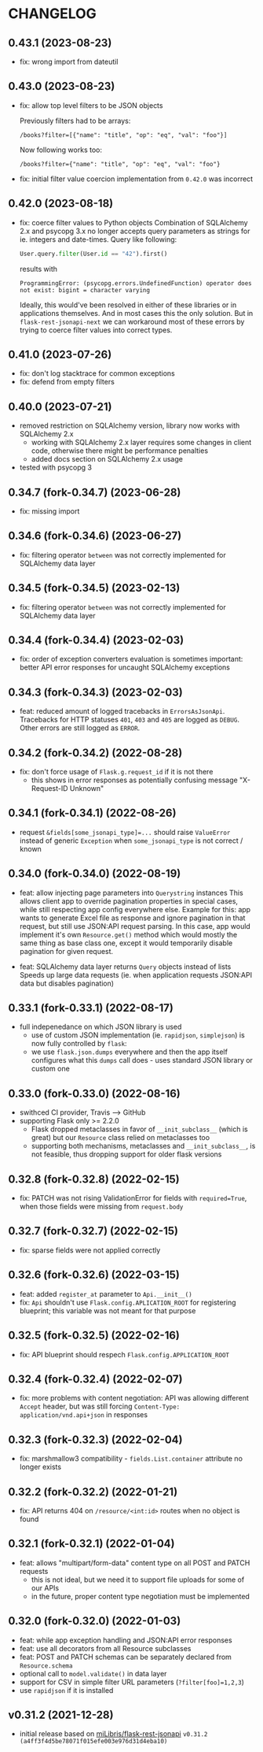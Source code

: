# CHANGELOG

## 0.43.1 (2023-08-23)

- fix: wrong import from dateutil

## 0.43.0 (2023-08-23)

- fix: allow top level filters to be JSON objects

  Previously filters had to be arrays:

  ```
  /books?filter=[{"name": "title", "op": "eq", "val": "foo"}]
  ```

  Now following works too:

  ```
  /books?filter={"name": "title", "op": "eq", "val": "foo"}
  ```

- fix: initial filter value coercion implementation from `0.42.0` was incorrect

## 0.42.0 (2023-08-18)

- fix: coerce filter values to Python objects
  Combination of SQLAlchemy 2.x and psycopg 3.x no longer accepts query parameters as
  strings for ie. integers and date-times. Query like following:

  ```py
  User.query.filter(User.id == "42").first()
  ```

   results with

  ```log
  ProgrammingError: (psycopg.errors.UndefinedFunction) operator does not exist: bigint = character varying
  ```

  Ideally, this would've been resolved in either of these libraries or in applications
  themselves. And in most cases this the only solution. But in `flask-rest-jsonapi-next`
  we can workaround most of these errors by trying to coerce filter values into correct
  types.

## 0.41.0 (2023-07-26)

- fix: don't log stacktrace for common exceptions
- fix: defend from empty filters

## 0.40.0 (2023-07-21)

- removed restriction on SQLAlchemy version, library now works with SQLAlchemy 2.x
  - working with SQLAlchemy 2.x layer requires some changes in client code, otherwise
    there might be performance penalties
  - added docs section on SQLAlchemy 2.x usage
- tested with psycopg 3

## 0.34.7 (fork-0.34.7) (2023-06-28)

- fix: missing import

## 0.34.6 (fork-0.34.6) (2023-06-27)

- fix: filtering operator `between` was not correctly implemented for SQLAlchemy
  data layer

## 0.34.5 (fork-0.34.5) (2023-02-13)

- fix: filtering operator `between` was not correctly implemented for SQLAlchemy
  data layer

## 0.34.4 (fork-0.34.4) (2023-02-03)

- fix: order of exception converters evaluation is sometimes important: better API error
  responses for uncaught SQLAlchemy exceptions

## 0.34.3 (fork-0.34.3) (2023-02-03)

- feat: reduced amount of logged tracebacks in `ErrorsAsJsonApi`.
  Tracebacks for HTTP statuses `401`, `403` and `405` are logged as `DEBUG`. Other
  errors are still logged as `ERROR`.

## 0.34.2 (fork-0.34.2) (2022-08-28)

- fix: don't force usage of `Flask.g.request_id` if it is not there
  - this shows in error responses as potentially confusing message "X-Request-ID Unknown"

## 0.34.1 (fork-0.34.1) (2022-08-26)

- request `&fields[some_jsonapi_type]=...` should raise `ValueError` instead of generic
  `Exception` when `some_jsonapi_type` is not correct / known

## 0.34.0 (fork-0.34.0) (2022-08-19)

- feat: allow injecting page parameters into `Querystring` instances
  This allows client app to override pagination properties in special cases, while still
  respecting app config everywhere else.
  Example for this: app wants to generate Excel file as response and ignore pagination
  in that request, but still use JSON:API request parsing. In this case, app would
  implement it's own `Resource.get()` method which would mostly the same thing as base
  class one, except it would temporarily disable pagination for given request.

- feat: SQLAlchemy data layer returns `Query` objects instead of lists
  Speeds up large data requests (ie. when application requests JSON:API data but
  disables pagination)

## 0.33.1 (fork-0.33.1) (2022-08-17)

- full indepenedance on which JSON library is used
  - use of custom JSON implementation (ie. `rapidjson`, `simplejson`) is now fully
    controlled by `flask`:
  - we use `flask.json.dumps` everywhere and then the app itself configures what this
    `dumps` call does - uses standard JSON library or custom one

## 0.33.0 (fork-0.33.0) (2022-08-16)

- swithced CI provider, Travis --> GitHub
- supporting Flask only >= 2.2.0
  - Flask dropped metaclasses in favor of `__init_subclass__` (which is great) but
    our `Resource` class relied on metaclasses too
  - supporting both mechanisms, metaclasses and `__init_subclass__`, is not feasible,
    thus dropping support for older flask versions

## 0.32.8 (fork-0.32.8) (2022-02-15)

- fix: PATCH was not rising ValidationError for fields with `required=True`, when those
  fields were missing from `request.body`

## 0.32.7 (fork-0.32.7) (2022-02-15)

- fix: sparse fields were not applied correctly

## 0.32.6 (fork-0.32.6) (2022-03-15)

- feat: added `register_at` parameter to `Api.__init__()`
- fix: `Api` shouldn't use `Flask.config.APLICATION_ROOT` for registering blueprint;
  this variable was not meant for that purpose

## 0.32.5 (fork-0.32.5) (2022-02-16)

- fix: API blueprint should respech `Flask.config.APPLICATION_ROOT`

## 0.32.4 (fork-0.32.4) (2022-02-07)

- fix: more problems with content negotiation: API was allowing different `Accept`
  header, but was still forcing `Content-Type: application/vnd.api+json` in responses

## 0.32.3 (fork-0.32.3) (2022-02-04)

- fix: marshmallow3 compatibility - `fields.List.container` attribute no longer exists

## 0.32.2 (fork-0.32.2) (2022-01-21)

- fix: API returns 404 on `/resource/<int:id>` routes when no object is found

## 0.32.1 (fork-0.32.1) (2022-01-04)

- feat: allows "multipart/form-data" content type on all POST and PATCH requests
  - this is not ideal, but we need it to support file uploads for some of our APIs
  - in the future, proper content type negotiation must be implemented

## 0.32.0 (fork-0.32.0) (2022-01-03)

- feat: while app exception handling and JSON:API error responses
- feat: use all decorators from all Resource subclasses
- feat: POST and PATCH schemas can be separately declared from `Resource.schema`
- optional call to `model.validate()` in data layer
- support for CSV in simple filter URL parameters (`?filter[foo]=1,2,3`)
- use `rapidjson` if it is installed

## v0.31.2 (2021-12-28)

- initial release based on
  [miLibris/flask-rest-jsonapi](https://github.com/miLibris/flask-rest-jsonapi) `v0.31.2
  (a4ff3f4d5be78071f015efe003e976d31d4eba10)`
